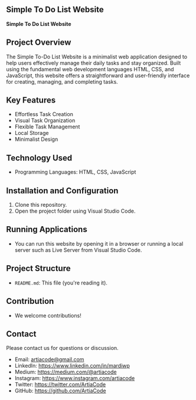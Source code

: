 ## Simple To Do List Website

**Simple To Do List Website**

## Project Overview

The Simple To-Do List Website is a minimalist web application designed to help users effectively manage their daily tasks and stay organized. Built using the fundamental web development languages HTML, CSS, and JavaScript, this website offers a straightforward and user-friendly interface for creating, managing, and completing tasks. 

## Key Features

* Effortless Task Creation
* Visual Task Organization
* Flexible Task Management
* Local Storage
* Minimalist Design

## Technology Used

* Programming Languages: HTML, CSS, JavaScript

## Installation and Configuration

1. Clone this repository.
2. Open the project folder using Visual Studio Code.

## Running Applications

* You can run this website by opening it in a browser or running a local server such as Live Server from Visual Studio Code.

## Project Structure

* `README.md`: This file (you're reading it).

## Contribution

* We welcome contributions!

## Contact

Please contact us for questions or discussion.
* Email: artiacode@gmail.com
* LinkedIn: https://www.linkedin.com/in/mardiwp
* Medium: https://medium.com/@artiacode
* Instagram: https://www.instagram.com/artiacode
* Twitter: https://twitter.com/ArtiaCode
* GitHub: https://github.com/ArtiaCode
